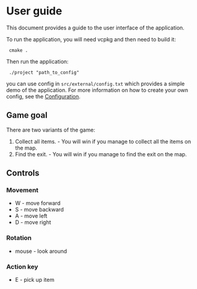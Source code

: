 # User guide

This document provides a guide to the user interface of the application.

To run the application, you will need vcpkg and then need to build it:

``` cmake .```

Then run the application:

``` ./project "path_to_config"```

you can use config in ```src/external/config.txt``` which provides a simple demo of the application. 
For more information on how to create your own config, see the [Configuration](Configuration.md).

## Game goal
There are two variants of the game:
1. Collect all items. - You will win if you manage to collect all the items on the map.
2. Find the exit. - You will win if you manage to find the exit on the map.

## Controls
### Movement
- W - move forward
- S - move backward
- A - move left
- D - move right
### Rotation
- mouse - look around

### Action key
- E - pick up item